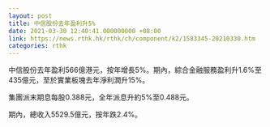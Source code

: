 ```yaml
---
layout: post
title: 中信股份去年盈利升5%
date: 2021-03-30 12:40:41.000000000 +08:00
link: https://news.rthk.hk/rthk/ch/component/k2/1583345-20210330.htm
categories: rthk
---
```


中信股份去年盈利566億港元，按年增長5%。期內，綜合金融服務盈利升1.6%至435億元，至於實業板塊去年淨利潤升15%。

集團派末期息每股0.388元，全年派息升約5%至0.488元。

期內，總收入5529.5億元，按年跌2.4%。
